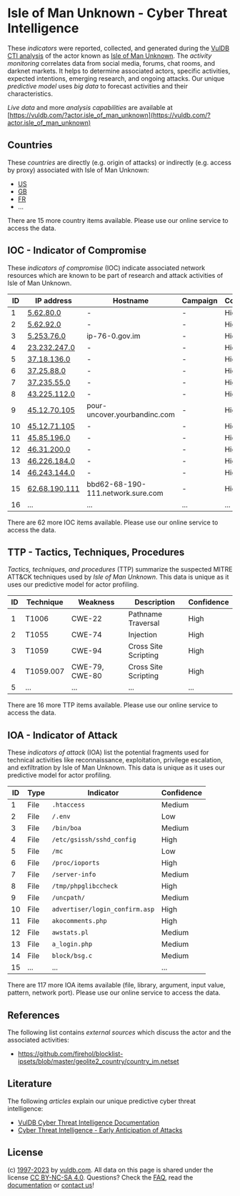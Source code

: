 # Isle of Man Unknown - Cyber Threat Intelligence

These _indicators_ were reported, collected, and generated during the [VulDB CTI analysis](https://vuldb.com/?kb.cti) of the actor known as [Isle of Man Unknown](https://vuldb.com/?actor.isle_of_man_unknown). The _activity monitoring_ correlates data from social media, forums, chat rooms, and darknet markets. It helps to determine associated actors, specific activities, expected intentions, emerging research, and ongoing attacks. Our unique _predictive model_ uses _big data_ to forecast activities and their characteristics.

_Live data_ and more _analysis capabilities_ are available at [https://vuldb.com/?actor.isle_of_man_unknown](https://vuldb.com/?actor.isle_of_man_unknown)

## Countries

These _countries_ are directly (e.g. origin of attacks) or indirectly (e.g. access by proxy) associated with Isle of Man Unknown:

* [US](https://vuldb.com/?country.us)
* [GB](https://vuldb.com/?country.gb)
* [FR](https://vuldb.com/?country.fr)
* ...

There are 15 more country items available. Please use our online service to access the data.

## IOC - Indicator of Compromise

These _indicators of compromise_ (IOC) indicate associated network resources which are known to be part of research and attack activities of Isle of Man Unknown.

ID | IP address | Hostname | Campaign | Confidence
-- | ---------- | -------- | -------- | ----------
1 | [5.62.80.0](https://vuldb.com/?ip.5.62.80.0) | - | - | High
2 | [5.62.92.0](https://vuldb.com/?ip.5.62.92.0) | - | - | High
3 | [5.253.76.0](https://vuldb.com/?ip.5.253.76.0) | ip-76-0.gov.im | - | High
4 | [23.232.247.0](https://vuldb.com/?ip.23.232.247.0) | - | - | High
5 | [37.18.136.0](https://vuldb.com/?ip.37.18.136.0) | - | - | High
6 | [37.25.88.0](https://vuldb.com/?ip.37.25.88.0) | - | - | High
7 | [37.235.55.0](https://vuldb.com/?ip.37.235.55.0) | - | - | High
8 | [43.225.112.0](https://vuldb.com/?ip.43.225.112.0) | - | - | High
9 | [45.12.70.105](https://vuldb.com/?ip.45.12.70.105) | pour-uncover.yourbandinc.com | - | High
10 | [45.12.71.105](https://vuldb.com/?ip.45.12.71.105) | - | - | High
11 | [45.85.196.0](https://vuldb.com/?ip.45.85.196.0) | - | - | High
12 | [46.31.200.0](https://vuldb.com/?ip.46.31.200.0) | - | - | High
13 | [46.226.184.0](https://vuldb.com/?ip.46.226.184.0) | - | - | High
14 | [46.243.144.0](https://vuldb.com/?ip.46.243.144.0) | - | - | High
15 | [62.68.190.111](https://vuldb.com/?ip.62.68.190.111) | bbd62-68-190-111.network.sure.com | - | High
16 | ... | ... | ... | ...

There are 62 more IOC items available. Please use our online service to access the data.

## TTP - Tactics, Techniques, Procedures

_Tactics, techniques, and procedures_ (TTP) summarize the suspected MITRE ATT&CK techniques used by _Isle of Man Unknown_. This data is unique as it uses our predictive model for actor profiling.

ID | Technique | Weakness | Description | Confidence
-- | --------- | -------- | ----------- | ----------
1 | T1006 | CWE-22 | Pathname Traversal | High
2 | T1055 | CWE-74 | Injection | High
3 | T1059 | CWE-94 | Cross Site Scripting | High
4 | T1059.007 | CWE-79, CWE-80 | Cross Site Scripting | High
5 | ... | ... | ... | ...

There are 16 more TTP items available. Please use our online service to access the data.

## IOA - Indicator of Attack

These _indicators of attack_ (IOA) list the potential fragments used for technical activities like reconnaissance, exploitation, privilege escalation, and exfiltration by Isle of Man Unknown. This data is unique as it uses our predictive model for actor profiling.

ID | Type | Indicator | Confidence
-- | ---- | --------- | ----------
1 | File | `.htaccess` | Medium
2 | File | `/.env` | Low
3 | File | `/bin/boa` | Medium
4 | File | `/etc/gsissh/sshd_config` | High
5 | File | `/mc` | Low
6 | File | `/proc/ioports` | High
7 | File | `/server-info` | Medium
8 | File | `/tmp/phpglibccheck` | High
9 | File | `/uncpath/` | Medium
10 | File | `advertiser/login_confirm.asp` | High
11 | File | `akocomments.php` | High
12 | File | `awstats.pl` | Medium
13 | File | `a_login.php` | Medium
14 | File | `block/bsg.c` | Medium
15 | ... | ... | ...

There are 117 more IOA items available (file, library, argument, input value, pattern, network port). Please use our online service to access the data.

## References

The following list contains _external sources_ which discuss the actor and the associated activities:

* https://github.com/firehol/blocklist-ipsets/blob/master/geolite2_country/country_im.netset

## Literature

The following _articles_ explain our unique predictive cyber threat intelligence:

* [VulDB Cyber Threat Intelligence Documentation](https://vuldb.com/?kb.cti)
* [Cyber Threat Intelligence - Early Anticipation of Attacks](https://www.scip.ch/en/?labs.20201022)

## License

(c) [1997-2023](https://vuldb.com/?kb.changelog) by [vuldb.com](https://vuldb.com/?kb.about). All data on this page is shared under the license [CC BY-NC-SA 4.0](https://creativecommons.org/licenses/by-nc-sa/4.0/). Questions? Check the [FAQ](https://vuldb.com/?kb.faq), read the [documentation](https://vuldb.com/?kb) or [contact us](https://vuldb.com/?contact)!
